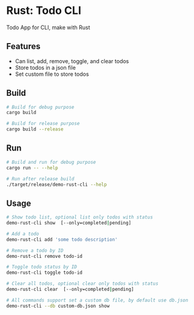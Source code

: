 # Rust: Todo CLI

Todo App for CLI, make with Rust

## Features

- Can list, add, remove, toggle, and clear todos
- Store todos in a json file
- Set custom file to store todos

## Build

```bash
# Build for debug purpose
cargo build

# Build for release purpose
cargo build --release
```

## Run

```bash
# Build and run for debug purpose
cargo run -- --help

# Run after release build
./target/release/demo-rust-cli --help
```

## Usage

```bash
# Show todo list, optional list only todos with status
demo-rust-cli show  [--only=completed|pending]

# Add a todo
demo-rust-cli add 'some todo description'

# Remove a todo by ID
demo-rust-cli remove todo-id

# Toggle todo status by ID
demo-rust-cli toggle todo-id

# Clear all todos, optional clear only todos with status
demo-rust-cli clear  [--only=completed|pending]

# All commands support set a custom db file, by default use db.json
demo-rust-cli --db custom-db.json show
```